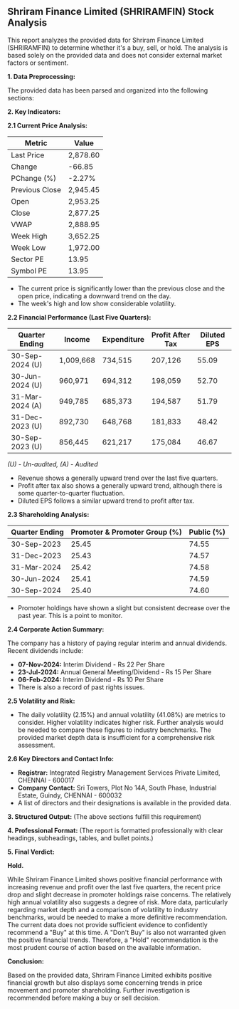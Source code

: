 ## Shriram Finance Limited (SHRIRAMFIN) Stock Analysis

This report analyzes the provided data for Shriram Finance Limited (SHRIRAMFIN) to determine whether it's a buy, sell, or hold.  The analysis is based solely on the provided data and does not consider external market factors or sentiment.

**1. Data Preprocessing:**

The provided data has been parsed and organized into the following sections:

**2. Key Indicators:**

**2.1 Current Price Analysis:**

| Metric             | Value      |
|----------------------|------------|
| Last Price          | 2,878.60   |
| Change              | -66.85     |
| PChange (%)         | -2.27%     |
| Previous Close      | 2,945.45   |
| Open                | 2,953.25   |
| Close               | 2,877.25   |
| VWAP                | 2,888.95   |
| Week High           | 3,652.25   |
| Week Low            | 1,972.00   |
| Sector PE           | 13.95      |
| Symbol PE           | 13.95      |


* The current price is significantly lower than the previous close and the open price, indicating a downward trend on the day.
* The week's high and low show considerable volatility.


**2.2 Financial Performance (Last Five Quarters):**

| Quarter Ending     | Income       | Expenditure  | Profit After Tax | Diluted EPS |
|----------------------|--------------|---------------|-------------------|-------------|
| 30-Sep-2024 (U)    | 1,009,668    | 734,515       | 207,126          | 55.09       |
| 30-Jun-2024 (U)    | 960,971      | 694,312       | 198,059          | 52.70       |
| 31-Mar-2024 (A)    | 949,785      | 685,373       | 194,587          | 51.79       |
| 31-Dec-2023 (U)    | 892,730      | 648,768       | 181,833          | 48.42       |
| 30-Sep-2023 (U)    | 856,445      | 621,217       | 175,084          | 46.67       |

*(U) - Un-audited, (A) - Audited*

* Revenue shows a generally upward trend over the last five quarters.
* Profit after tax also shows a generally upward trend, although there is some quarter-to-quarter fluctuation.
* Diluted EPS follows a similar upward trend to profit after tax.


**2.3 Shareholding Analysis:**

| Quarter Ending     | Promoter & Promoter Group (%) | Public (%) |
|----------------------|-----------------------------|------------|
| 30-Sep-2023         | 25.45                        | 74.55      |
| 31-Dec-2023         | 25.43                        | 74.57      |
| 31-Mar-2024         | 25.42                        | 74.58      |
| 30-Jun-2024         | 25.41                        | 74.59      |
| 30-Sep-2024         | 25.40                        | 74.60      |

* Promoter holdings have shown a slight but consistent decrease over the past year.  This is a point to monitor.


**2.4 Corporate Action Summary:**

The company has a history of paying regular interim and annual dividends.  Recent dividends include:

* **07-Nov-2024:** Interim Dividend - Rs 22 Per Share
* **23-Jul-2024:** Annual General Meeting/Dividend - Rs 15 Per Share
* **06-Feb-2024:** Interim Dividend - Rs 10 Per Share
* There is also a record of past rights issues.


**2.5 Volatility and Risk:**

* The daily volatility (2.15%) and annual volatility (41.08%) are metrics to consider.  Higher volatility indicates higher risk.  Further analysis would be needed to compare these figures to industry benchmarks.  The provided market depth data is insufficient for a comprehensive risk assessment.


**2.6 Key Directors and Contact Info:**

* **Registrar:** Integrated Registry Management Services Private Limited, CHENNAI - 600017
* **Company Contact:** Sri Towers, Plot No 14A, South Phase, Industrial Estate, Guindy, CHENNAI - 600032
* A list of directors and their designations is available in the provided data.


**3. Structured Output:**  (The above sections fulfill this requirement)


**4. Professional Format:** (The report is formatted professionally with clear headings, subheadings, tables, and bullet points.)


**5. Final Verdict:**

**Hold.**

While Shriram Finance Limited shows positive financial performance with increasing revenue and profit over the last five quarters, the recent price drop and slight decrease in promoter holdings raise concerns.  The relatively high annual volatility also suggests a degree of risk.  More data, particularly regarding market depth and a comparison of volatility to industry benchmarks, would be needed to make a more definitive recommendation.  The current data does not provide sufficient evidence to confidently recommend a "Buy" at this time.  A "Don't Buy" is also not warranted given the positive financial trends.  Therefore, a "Hold" recommendation is the most prudent course of action based on the available information.

**Conclusion:**

Based on the provided data, Shriram Finance Limited exhibits positive financial growth but also displays some concerning trends in price movement and promoter shareholding.  Further investigation is recommended before making a buy or sell decision.
